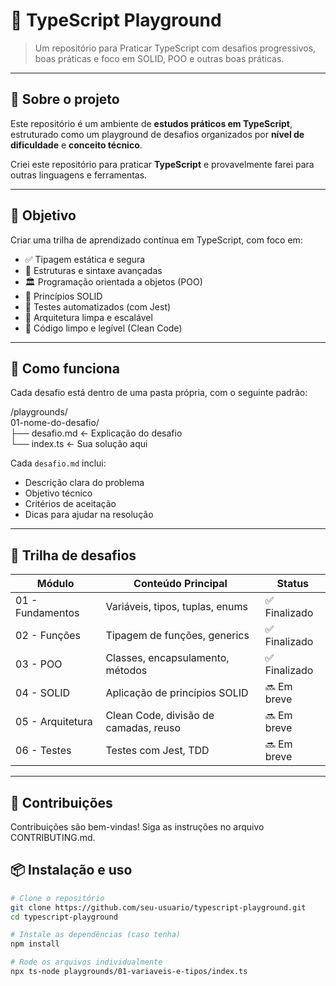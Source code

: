 # 🧠 TypeScript Playground

> Um repositório para Praticar TypeScript com desafios progressivos, boas práticas e foco em SOLID, POO e outras boas práticas.

---

## 🚀 Sobre o projeto

Este repositório é um ambiente de **estudos práticos em TypeScript**, estruturado como um playground de desafios organizados por **nível de dificuldade** e **conceito técnico**.

Criei este repositório para praticar **TypeScript** e provavelmente farei para outras linguagens e ferramentas.

---

## 🎯 Objetivo

Criar uma trilha de aprendizado contínua em TypeScript, com foco em:

- ✅ Tipagem estática e segura
- 🧱 Estruturas e sintaxe avançadas
- 🏛️ Programação orientada a objetos (POO)
- 🔧 Princípios SOLID
- 🧪 Testes automatizados (com Jest)
- 📐 Arquitetura limpa e escalável
- 💎 Código limpo e legível (Clean Code)

---

## 🧩 Como funciona

Cada desafio está dentro de uma pasta própria, com o seguinte padrão:

/playgrounds/ <br>
01-nome-do-desafio/ <br>
├── desafio.md ← Explicação do desafio <br>
└── index.ts ← Sua solução aqui <br>


Cada `desafio.md` inclui:

- Descrição clara do problema
- Objetivo técnico
- Critérios de aceitação
- Dicas para ajudar na resolução

---

## 🧠 Trilha de desafios

| Módulo         | Conteúdo Principal                         | Status   |
|----------------|---------------------------------------------|----------|
| 01 - Fundamentos | Variáveis, tipos, tuplas, enums             | ✅ Finalizado |
| 02 - Funções     | Tipagem de funções, generics                | ✅ Finalizado |
| 03 - POO         | Classes, encapsulamento, métodos            | ✅ Finalizado |
| 04 - SOLID       | Aplicação de princípios SOLID               | 🔜 Em breve |
| 05 - Arquitetura | Clean Code, divisão de camadas, reuso       | 🔜 Em breve |
| 06 - Testes      | Testes com Jest, TDD                        | 🔜 Em breve |

---
## 🤝 Contribuições
Contribuições são bem-vindas! Siga as instruções no arquivo CONTRIBUTING.md.

## 📦 Instalação e uso

```bash
# Clone o repositório
git clone https://github.com/seu-usuario/typescript-playground.git
cd typescript-playground

# Instale as dependências (caso tenha)
npm install

# Rode os arquivos individualmente
npx ts-node playgrounds/01-variaveis-e-tipos/index.ts

